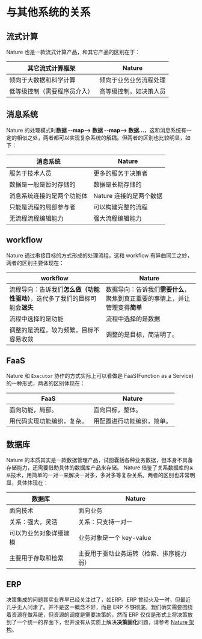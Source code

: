 # 与其他系统的关系

## 流式计算

Nature 也是一款流式计算产品，和其它产品的区别在于：

| 其它流式计算框架             | Nature                 |
| ---------------------------- | ---------------------- |
| 倾向于大数据和科学计算       | 倾向于业务业务流程处理 |
| 低等级控制（需要程序员介入） | 高等级控制，如决策人员 |

## 消息系统

Nature 的处理模式时**数据 --map--> 数据 --map--> 数据...**，这和消息系统有一定的相似之处，两者都可以实现复杂系统的解耦。但两者的区别也比较明显，如下：

| 消息系统                   | Nature                  |
| -------------------------- | ----------------------- |
| 服务于技术人员             | 更多的服务于决策者      |
| 数据是一般是暂时存储的     | 数据是长期存储的        |
| 消息系统连接的是两个功能体 | Nature 连接的是两个数据 |
| 只能是流程的局部参与者     | 可以构建完整的流程      |
| 无流程流程编辑能力         | 强大流程编辑能力        |

## workflow

Nature 通过串接目标的方式形成的处理流程，这和 workflow 有异曲同工之妙，两者的区别主要体现在：

| workflow                                                     | Nature                                                       |
| ------------------------------------------------------------ | ------------------------------------------------------------ |
| 流程导向：告诉我们**怎么做（功能性驱动）**，迭代多了我们的目标可能会**迷失** | 数据导向：告诉我们**需要什么**，聚焦到真正重要的事情上，并让管理变得**简单** |
| 流程中选择的是功能                                           | 流程中选择的是数据                                           |
| 调整的是流程，较为频繁，目标不容易收敛                       | 调整的是目标，简洁明了。                                     |

## FaaS

Nature 和 `Executor` 协作的方式实际上可以看做是 FaaS(Function as a Service) 的一种形式，两者的区别体现在：

| FaaS                       | Nature                     |
| -------------------------- | -------------------------- |
| 面向功能，局部。           | 面向目标，整体。           |
| 用代码实现功能编织，复杂。 | 用配置进行功能编织，简单。 |

## 数据库

Nature 的本质其实是一款数据管理产品，试图囊括各种业务数据，但本身不具备存储能力，还需要借助具体的数据库产品来存储。 Nature 借鉴了关系数据库的`关系`技术，用简单的一对一来解决一对多，多对多等复杂关系。两者的区别也非常明显，具体体现在：

| 数据库                 | Nature                                   |
| ---------------------- | ---------------------------------------- |
| 面向技术               | 面向业务                                 |
| 关系：强大，灵活       | 关系：只支持一对一                       |
| 可以为业务对象详细建模 | 业务对象是一个 key-value                 |
| 主要用于存取和检索     | 主要用于驱动业务运转（检索、排序能力弱） |

## ERP

决策集成的问题其实业界早已经关注过了，如ERP。ERP 曾经火及一时，但最近几乎无人问津了。并不是这一概念不好，而是 ERP 不够彻底。我们确实需要围绕着资源在做系统，但资源的调度是需要决策的，然而 ERP 仅仅是形式上将决策放到了一个统一的界面下，但并没有从实质上解决**决策固化**问题，请参考 [Nature 架构](help/architecture.md)。